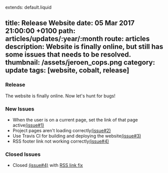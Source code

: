 extends: default.liquid

title: Release Website
date: 05 Mar 2017 21:00:00 +0100
path: articles/updates/:year/:month
route: articles
description: Website is finally online, but still has some issues that needs to be resolved.
thumbnail: /assets/jeroen_cops.png
category: update
tags: [website, cobalt, release]
---

### Release

The website is finally online. Now let's hunt for bugs!

### New Issues

* When the user is on a current page, set the link of that page active[(issue#1)](https://github.com/JeroenCops/JeroenCops.github.io/issues/1)
* Project pages aren't loading correctly[(issue#2)](https://github.com/JeroenCops/JeroenCops.github.io/issues/2)
* Use Travis CI for building and deploying the website[(issue#3)](https://github.com/JeroenCops/JeroenCops.github.io/issues/3)
* RSS footer link not working correctly[(issue#4)](https://github.com/JeroenCops/JeroenCops.github.io/issues/4)

### Closed Issues

* Closed [(issue#4)](https://github.com/JeroenCops/JeroenCops.github.io/issues/4) with [RSS link fix](https://github.com/JeroenCops/JeroenCops.github.io/commit/597d33f45a45e511d482c0d3a3794e6a83e37eb3)
